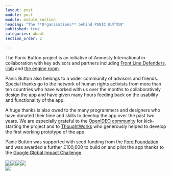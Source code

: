 ```yaml
---
layout: post
module: post
module: module_section
heading: "The **Organisations** behind PANIC BUTTON"
published: true
categories: about
section_order: 2

---
```


The Panic Button project is an initiative of Amnesty International in collaboration with key advisors and partners including [Front Line Defenders](http://www.frontlinedefenders.org/), [iilab](https://iilab.org/) and [the engine room](https://www.theengineroom.org/).

Panic Button also belongs to a wider community of advisors and friends. Special thanks go to the network of human rights activists from more than ten countries who have worked with us over the months to collaboratively design the app and have given many hours feeding back on the usability and functionality of the app.

A huge thanks is also owed to the many programmers and designers who have donated their time and skills to develop the app over the past two years. We are especially grateful to the [OpenIDEO community](http://www.openideo.com/challenge/amnesty/brief.html) for kick-starting the project and to [ThoughtWorks](http://www.thoughtworks.com/) who generously helped to develop the first working prototype of the app.

Panic Button was supported with seed funding from the [Ford Foundation](http://www.fordfoundation.org/) and was awarded a further £100,000 to build on and pilot the app thanks to the [Google Global Impact Challenge](http://livewire.amnesty.org/2013/05/22/a-lifeline-for-activists/).


<div class="clearfix"></div>
<div class="bordertb">
	<div class="col-lg-12 col-md-12 col-sm-12 text-center">
		<img src="images/amnestylogo.jpg" class="col-sm-4 col-xs-12" style="margin-right:-4px; float:none; display:inline-block; vertical-align:middle; border: none;">
		<img src="images/iilab-logo-new-color-4.png" class="col-sm-4 col-xs-12" style="margin-right:-4px; float:none; display:inline-block; vertical-align:middle; border: none;">
		<img src="images/pasted_image_at_2013_12_18_12_36pm.png" class="col-sm-4 col-xs-12" style="margin-right:-4px; float:none; display:inline-block; vertical-align:middle; border: none;">
		<img src="images/frontline-logo.png" class="col-sm-4 col-xs-12" style="margin-right:-4px; float:none; display:inline-block; vertical-align:middle; border: none;">
	</div>
	<div class="clearfix"></div>
</div>

<div class="clearfix"></div>
<div class="bordertb">
	<div class="col-lg-12 col-md-12 col-sm-12 text-center">
		<img src="images/img-11.png" style="border: none;">
	</div>
	<div class="clearfix"></div>
</div>
        
